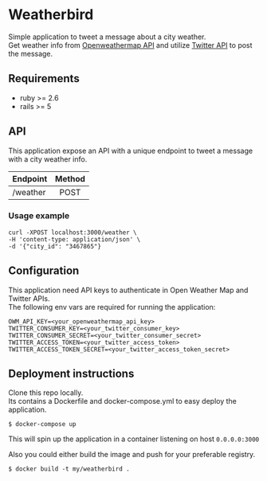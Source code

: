 # Weatherbird

Simple application to tweet a message about a city weather.  
Get weather info from [Openweathermap API](https://openweathermap.org/api) and utilize [Twitter API](https://developer.twitter.com/) to post the message.  

## Requirements
* ruby >= 2.6
* rails >= 5

## API
This application expose an API with a unique endpoint to tweet a message with a city weather info.

| Endpoint | Method|
|----------|:-----:|
| /weather | POST  |

###  Usage example
```
curl -XPOST localhost:3000/weather \
-H 'content-type: application/json' \
-d '{"city_id": "3467865"}
```

## Configuration
This application need API keys to authenticate in Open Weather Map and Twitter APIs.  
The following env vars are required for running the application:
```
OWM_API_KEY=<your_openweathermap_api_key>
TWITTER_CONSUMER_KEY=<your_twitter_consumer_key>
TWITTER_CONSUMER_SECRET=<your_twitter_consumer_secret>
TWITTER_ACCESS_TOKEN=<your_twitter_access_token>
TWITTER_ACCESS_TOKEN_SECRET=<your_twitter_access_token_secret>
```

## Deployment instructions
Clone this repo locally.  
Its contains a Dockerfile and docker-compose.yml to easy deploy the application.
```
$ docker-compose up
```
This will spin up the application in a container listening on host `0.0.0.0:3000`

Also you could either build the image and push for your preferable registry.
```
$ docker build -t my/weatherbird .
```
